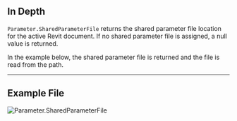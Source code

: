 ## In Depth
`Parameter.SharedParameterFile` returns the shared parameter file location for the active Revit document. If no shared parameter file is assigned, a null value is returned.

In the example below, the shared parameter file is returned and the file is read from the path.
___
## Example File

![Parameter.SharedParameterFile](./Revit.Elements.Parameter.SharedParameterFile_img.jpg)